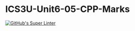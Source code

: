 # ICS3U-Unit6-05-CPP-Marks

[![GitHub's Super Linter](https://github.com/sydneykuhn/ICS3U-Unit6-05-CPP-Marks/workflows/GitHub's%20Super%20Linter/badge.svg)](https://github.com/sydneykuhn/ICS3U-Unit6-05-CPP-Marks)
